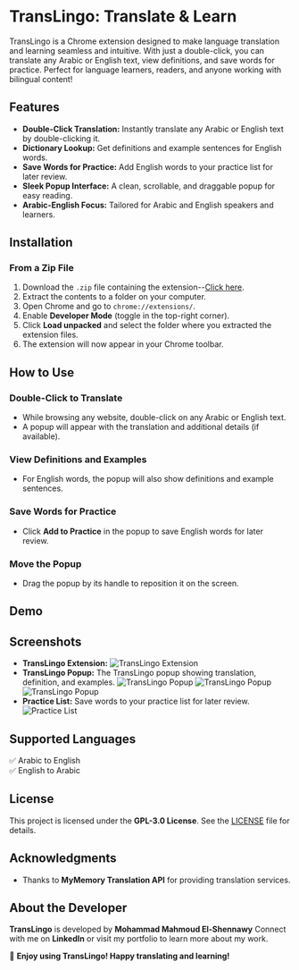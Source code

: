 # TransLingo: Translate & Learn  

TransLingo is a Chrome extension designed to make language translation and learning seamless and intuitive. With just a double-click, you can translate any Arabic or English text, view definitions, and save words for practice. Perfect for language learners, readers, and anyone working with bilingual content!  

## Features  

- **Double-Click Translation:** Instantly translate any Arabic or English text by double-clicking it.  
- **Dictionary Lookup:** Get definitions and example sentences for English words.  
- **Save Words for Practice:** Add English words to your practice list for later review.  
- **Sleek Popup Interface:** A clean, scrollable, and draggable popup for easy reading.  
- **Arabic-English Focus:** Tailored for Arabic and English speakers and learners.  

## Installation  

### From a Zip File  
1. Download the `.zip` file containing the extension--[Click here](google-drive-link).  
2. Extract the contents to a folder on your computer.  
3. Open Chrome and go to `chrome://extensions/`.  
4. Enable **Developer Mode** (toggle in the top-right corner).  
5. Click **Load unpacked** and select the folder where you extracted the extension files.  
6. The extension will now appear in your Chrome toolbar.  

## How to Use  

### **Double-Click to Translate**  
- While browsing any website, double-click on any Arabic or English text.  
- A popup will appear with the translation and additional details (if available).  

### **View Definitions and Examples**  
- For English words, the popup will also show definitions and example sentences.  

### **Save Words for Practice**  
- Click **Add to Practice** in the popup to save English words for later review.  

### **Move the Popup**  
- Drag the popup by its handle to reposition it on the screen.  

## Demo

## Screenshots  

- **TransLingo Extension:**
![TransLingo Extension](screenshots/New%20Tab%20-%20Google%20Chrome%2011_02_2025%2005_46_33%20م.png)
- **TransLingo Popup:** The TransLingo popup showing translation, definition, and examples.
![TransLingo Popup](screenshots/New%20Tab%20-%20Google%20Chrome%2011_02_2025%2005_48_18%20م.png)
![TransLingo Popup](screenshots/New%20Tab%20-%20Google%20Chrome%2011_02_2025%2005_48_26%20م.png)
![TransLingo Popup](screenshots/New%20Tab%20-%20Google%20Chrome%2011_02_2025%2005_49_01%20م.png)
- **Practice List:** Save words to your practice list for later review.  
![Practice List](screenshots/New%20Tab%20-%20Google%20Chrome%2011_02_2025%2005_49_19%20م.png)

## Supported Languages  
✅ Arabic to English  
✅ English to Arabic  

## License  

This project is licensed under the **GPL-3.0 License**. See the [LICENSE](LICENSE) file for details.  

## Acknowledgments  

- Thanks to **MyMemory Translation API** for providing translation services.  

## About the Developer  

**TransLingo** is developed by **Mohammad Mahmoud El-Shennawy**
Connect with me on **LinkedIn** or visit my portfolio to learn more about my work.  

🌟 **Enjoy using TransLingo! Happy translating and learning!**  
